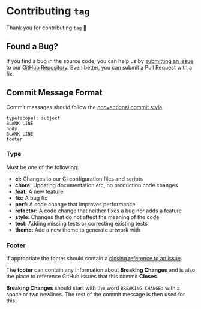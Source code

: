 # Contributing `tag`

Thank you for contributing `tag` :tada:

## Found a Bug?

If you find a bug in the source code, you can help us by [submitting an issue]
to our [GitHub Repository]. Even better, you can submit a Pull Request with a
fix.

## Commit Message Format

Commit messages should follow the [conventional commit style].

```text
type(scope): subject
BLANK LINE
body
BLANK LINE
footer
```

### Type

Must be one of the following:

- **ci:** Changes to our CI configuration files and scripts
- **chore:** Updating documentation etc, no production code changes
- **feat:** A new feature
- **fix:** A bug fix
- **perf:** A code change that improves performance
- **refactor:** A code change that neither fixes a bug nor adds a feature
- **style:** Changes that do not affect the meaning of the code
- **test:** Adding missing tests or correcting existing tests
- **theme:** Add a new theme to generate artwork with

### Footer

If appropriate the footer should contain a [closing reference to an issue].

The **footer** can contain any information about **Breaking Changes** and is
also the place to reference GitHub issues that this commit **Closes**.

**Breaking Changes** should start with the word `BREAKING CHANGE:` with a space
or two newlines. The rest of the commit message is then used for this.

[submitting an issue]: https://github.com/rsHalford/tag/issues
[GitHub Repository]: https://github.com/rsHalford/tag
[conventional commit style]: https://www.conventionalcommits.org/en/v1.0.0/
[closing reference to an issue]: https://help.github.com/articles/closing-issues-via-commit-messages/
